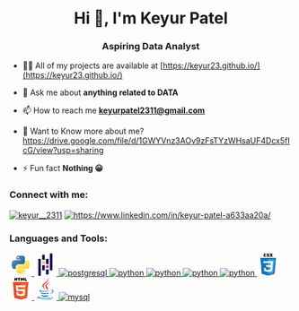 
<h1 align="center">Hi 👋, I'm Keyur Patel</h1>
<h3 align="center">Aspiring Data Analyst</h3>

- 👨‍💻 All of my projects are available at [https://keyur23.github.io/](https://keyur23.github.io/)

- 💬 Ask me about **anything related to DATA**

- 📫 How to reach me **keyurpatel2311@gmail.com**

- 📄 Want to Know more about me? https://drive.google.com/file/d/1GWYVnz3AOv9zFsTYzWHsaUF4Dcx5fIcG/view?usp=sharing

- ⚡ Fun fact **Nothing 😀**

<h3 align="left">Connect with me:</h3>
<p align="left">
<a href="https://twitter.com/keyur__2311" target="blank"><img align="center" src="https://raw.githubusercontent.com/rahuldkjain/github-profile-readme-generator/master/src/images/icons/Social/twitter.svg" alt="keyur__2311" height="30" width="40" /></a>
<a href="https://linkedin.com/in/https://www.linkedin.com/in/keyur-patel-a633aa20a/" target="blank"><img align="center" src="https://raw.githubusercontent.com/rahuldkjain/github-profile-readme-generator/master/src/images/icons/Social/linked-in-alt.svg" alt="https://www.linkedin.com/in/keyur-patel-a633aa20a/" height="30" width="40" /></a>
</p>

<h3 align="left">Languages and Tools:</h3>
<p align="left">   <a href="https://www.python.org" target="_blank" rel="noreferrer"> <img src="https://raw.githubusercontent.com/devicons/devicon/master/icons/python/python-original.svg" alt="python" width="40" height="40"/> </a> <a href="https://pandas.pydata.org/" target="_blank" rel="noreferrer"> <img src="https://raw.githubusercontent.com/devicons/devicon/2ae2a900d2f041da66e950e4d48052658d850630/icons/pandas/pandas-original.svg" alt="pandas" width="40" height="40"/> </a> <a href="https://realpython.com/beautiful-soup-web-scraper-python/" target="_blank" rel="noreferrer"> <img src="https://imgs.search.brave.com/ZDJwndtk0d3hT3p4sVU4wyzjHxW6t6aT7_Q9rRZzwgc/rs:fit:860:0:0/g:ce/aHR0cHM6Ly9jZG4t/aWNvbnMtcG5nLmZs/YXRpY29uLmNvbS8x/MjgvMTE4OTIvMTE4/OTI2MjkucG5n" alt="postgresql" width="40" height="40"/> </a> <a href="https://public.tableau.com/app/discover" target="_blank" rel="noreferrer"> <img src="https://cdn.worldvectorlogo.com/logos/tableau-software.svg" alt="python" width="40" height="40"/> </a> <a href="https://www.microsoft.com/en-us/power-platform/products/power-bi/" target="_blank" rel="noreferrer"> <img src="https://upload.wikimedia.org/wikipedia/commons/thumb/c/cf/New_Power_BI_Logo.svg/900px-New_Power_BI_Logo.svg.png?20210102182532" alt="python" width="40" height="40"/> </a> 
<a href="https://jupyter.org/" target="_blank" rel="noreferrer"> <img src="https://seeklogo.com/images/J/jupyter-logo-A91705F539-seeklogo.com.png" alt="python" width="40" height="40"/> </a> 
<a href="https://www.anaconda.com/" target="_blank" rel="noreferrer"> <img src="https://imgs.search.brave.com/GWxazWSR2HietH2aTk9B8drcQDn8l8ZsEG6AomIdiEk/rs:fit:500:0:0:0/g:ce/aHR0cHM6Ly93d3cu/dmh2LnJzL2Rwbmcv/ZC8yMDgtMjA4MTIw/N19hbmFjb25kYS1w/eXRob24taWNvbi1w/bmctZG93bmxvYWQt/YW5hY29uZGEtcHl0/aG9uLWljb24ucG5n" alt="python" width="40" height="40"/> </a> <a href="https://www.w3schools.com/css/" target="_blank" rel="noreferrer"> <img src="https://raw.githubusercontent.com/devicons/devicon/master/icons/css3/css3-original-wordmark.svg" alt="css3" width="40" height="40"/> </a><a href="https://www.w3.org/html/" target="_blank" rel="noreferrer"> <img src="https://raw.githubusercontent.com/devicons/devicon/master/icons/html5/html5-original-wordmark.svg" alt="html5" width="40" height="40"/> </a> <a href="https://www.java.com" target="_blank" rel="noreferrer"> <img src="https://raw.githubusercontent.com/devicons/devicon/master/icons/java/java-original.svg" alt="java" width="40" height="40"/> </a>
  <a href="https://www.mysql.com/" target="_blank" rel="noreferrer"> <img src="https://cdn-icons-png.flaticon.com/128/13941/13941314.png" alt="mysql" width="40" height="40"/> </a>
</p>

